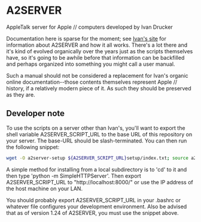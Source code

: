 # A2SERVER
AppleTalk server for Apple // computers developed by Ivan Drucker

Documentation here is sparse for the moment; see [Ivan's site]() for
information about A2SERVER and how it all works.  There's a lot there and it's
kind of evolved organically over the years just as the scripts themselves
have, so it's going to be awhile before that information can be backfilled and
perhaps organized into something you might call a user manual.

Such a manual should not be considered a replacement for Ivan's organic online
documentation--those contents themselves represent Apple // history, if a
relatively modern piece of it.  As such they should be preserved as they are.

## Developer note

To use the scripts on a server other than Ivan's, you'll want to export
the shell variable A2SERVER_SCRIPT_URL to the base URL of this repository
on your server.  The base-URL should be slash-terminated.  You can then run
the following snippet:

~~~bash
wget -O a2server-setup ${A2SERVER_SCRIPT_URL}setup/index.txt; source a2server-setup
~~~

A simple method for installing from a local subdirectory is to 'cd' to it and
then type 'python -m SimpleHTTPServer'. Then export A2SERVER_SCRIPT_URL to
"http://localhost:8000/" or use the IP address of the host machine on your LAN.

You should probably export A2SERVER_SCRIPT_URL in your .bashrc or whatever
file configures your development environment.  Also be advised that as of
version 1.24 of A2SERVER, you must use the snippet above.

[Ivan's site]: http://appleii.ivanx.com/a2server/
